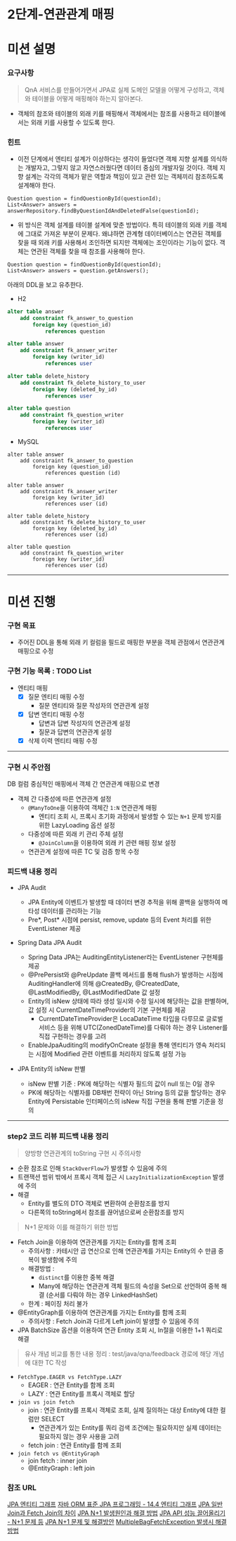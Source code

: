 2단계-연관관계 매핑
===
# 미션 설명
### 요구사항
> QnA 서비스를 만들어가면서 JPA로 실제 도메인 모델을 어떻게 구성하고, 객체와 테이블을 어떻게 매핑해야 하는지 알아본다.
- 객체의 참조와 테이블의 외래 키를 매핑해서 객체에서는 참조를 사용하고 테이블에서는 외래 키를 사용할 수 있도록 한다.

### 힌트
- 이전 단계에서 엔티티 설계가 이상하다는 생각이 들었다면 객체 지향 설계를 의식하는 개발자고, 그렇지 않고 자연스러웠다면 데이터 중심의 개발자일 것이다. 객체 지향 설계는 각각의 객체가 맡은 역할과 책임이 있고 관련 있는 객체끼리 참조하도록 설계해야 한다.
```
Question question = findQuestionById(questionId);
List<Answer> answers = answerRepository.findByQuestionIdAndDeletedFalse(questionId);
```
- 위 방식은 객체 설계를 테이블 설계에 맞춘 방법이다. 특히 테이블의 외래 키를 객체에 그대로 가져온 부분이 문제다. 왜냐하면 관계형 데이터베이스는 연관된 객체를 찾을 때 외래 키를 사용해서 조인하면 되지만 객체에는 조인이라는 기능이 없다. 객체는 연관된 객체를 찾을 때 참조를 사용해야 한다.
```properties
Question question = findQuestionById(questionId);
List<Answer> answers = question.getAnswers();
```

아래의 DDL을 보고 유추한다.
- H2
```sql
alter table answer
    add constraint fk_answer_to_question
        foreign key (question_id)
            references question

alter table answer
    add constraint fk_answer_writer
        foreign key (writer_id)
            references user

alter table delete_history
    add constraint fk_delete_history_to_user
        foreign key (deleted_by_id)
            references user

alter table question
    add constraint fk_question_writer
        foreign key (writer_id)
            references user
```
- MySQL
```
alter table answer
    add constraint fk_answer_to_question
        foreign key (question_id)
            references question (id)

alter table answer
    add constraint fk_answer_writer
        foreign key (writer_id)
            references user (id)

alter table delete_history
    add constraint fk_delete_history_to_user
        foreign key (deleted_by_id)
            references user (id)

alter table question
    add constraint fk_question_writer
        foreign key (writer_id)
            references user (id)
```

---
# 미션 진행

### 구현 목표
- 주어진 DDL을 통해 외래 키 컬럼을 필드로 매핑한 부분을 객체 관점에서 연관관계 매핑으로 수정

### 구현 기능 목록 : TODO List
- 엔티티 매핑
  - [x] 질문 엔티티 매핑 수정 
    - 질문 엔티티와 질문 작성자의 연관관계 설정
  - [x] 답변 엔티티 매핑 수정
    - 답변과 답변 작성자의 연관관계 설정
    - 질문과 답변의 연관관계 설정
  - [x] 삭제 이력 엔티티 매핑 수정

---
### 구현 시 주안점
DB 컬럼 중심적인 매핑에서 객체 간 연관관계 매핑으로 변경
- 객체 간 다중성에 따른 연관관계 설정
  - `@ManyToOne`을 이용하여 객체간 `1:N` 연관관계 매핑
    - 엔티티 조회 시, 프록시 초기화 과정에서 발생할 수 있는 `N+1` 문제 방지를 위한 LazyLoading 옵션 설정
  - 다중성에 따른 외래 키 관리 주체 설정
    - `@JoinColumn`을 이용하여 외래 키 관련 매핑 정보 설정
  - 연관관계 설정에 따른 TC 및 검증 항목 수정

### 피드백 내용 정리
- JPA Audit
  - JPA Entity에 이벤트가 발생할 때 데이터 변경 추적을 위해 콜백을 실행하여 메타성 데이터를 관리하는 기능
  - Pre*, Post* 시점에 persist, remove, update 등의 Event 처리를 위한 EventListener 제공

- Spring Data JPA Audit
  - Spring Data JPA는 AuditingEntityListener라는 EventListener 구현체를 제공
  - @PrePersist와 @PreUpdate 콜백 메서드를 통해 flush가 발생하는 시점에 AuditingHandler에 의해 @CreatedBy, @CreatedDate, @LastModifiedBy, @LastModifiedDate 값 설정
  - Entity의 isNew 상태에 따라 생성 일시와 수정 일시에 해당하는 값을 판별하며, 값 설정 시 CurrentDateTimeProvider의 기본 구현체를 제공
    - CurrentDateTimeProvider은 LocaDateTime 타입을 다루므로 글로벌 서비스 등을 위해 UTC(ZonedDateTime)를 다뤄야 하는 경우 Listener를 직접 구현하는 경우를 고려
  - EnableJpaAuditing의 modifyOnCreate 설정을 통해 엔티티가 영속 처리되는 시점에 Modified 관련 이벤트를 처리하지 않도록 설정 가능

- JPA Entity의 isNew 판별
   - isNew 판별 기준 : PK에 해당하는 식별자 필드의 값이 null 또는 0일 경우
   - PK에 해당하는 식별자를 DB채번 전략이 아닌 String 등의 값을 할당하는 경우 Entity에 Persistable 인터페이스의 isNew 직접 구현을 통해 판별 기준을 정의

---
### step2 코드 리뷰 피드백 내용 정리
> 양방향 연관관계의 toString 구현 시 주의사항
- 순환 참조로 인해 `StackOverFlow`가 발생할 수 있음에 주의
- 트랜잭션 범위 밖에서 프록시 객체 접근 시 `LazyInitializationException` 발생에 주의
- 해결
  - Entity를 별도의 DTO 객체로 변환하여 순환참조를 방지
  - 다른쪽의 toString에서 참조를 끊어냄으로써 순환참조를 방지

> N+1 문제와 이를 해결하기 위한 방법
- Fetch Join을 이용하여 연관관계를 가지는 Entity를 함께 조회
  - 주의사항 : 카테시안 곱 연산으로 인해 연관관계를 가지는 Entity의 수 만큼 중복이 발생함에 주의
  - 해결방법 : 
    - `distinct`를 이용한 중복 해결
    - Many에 해당하는 연관관계 객체 필드의 속성을 Set으로 선언하여 중복 해결 (순서를 다뤄야 하는 경우 LinkedHashSet)
  - 한계 : 페이징 처리 불가
- @EntityGraph를 이용하여 연관관계를 가지는 Entity를 함께 조회
  - 주의사항 : Fetch Join과 다르게 Left join이 발생할 수 있음에 주의
- JPA BatchSize 옵션을 이용하여 연관 Entity 조회 시, In절을 이용한 1+1 쿼리로 해결

> 유사 개념 비교를 통한 내용 정리 : test/java/qna/feedback 경로에 해당 개념에 대한 TC 작성
- `FetchType.EAGER vs FetchType.LAZY`
  - EAGER : 연관 Entity를 함께 조회
  - LAZY : 연관 Entity를 프록시 객체로 할당
- `join vs join fetch`
  - join : 연관 Entity를 프록시 객체로 조회, 실제 질의하는 대상 Entity에 대한 컬럼만 SELECT
    - 연관관계가 있는 Entity를 쿼리 검색 조건에는 필요하지만 실제 데이터는 필요하지 않는 경우 사용을 고려
  - fetch join : 연관 Entity를 함께 조회
- `join fetch vs @EntityGraph`
  - join fetch : inner join
  - @EntityGraph : left join

### 참조 URL
[JPA 엔티티 그래프](https://data-make.tistory.com/628)
[자바 ORM 표준 JPA 프로그래밍 - 14.4 엔티티 그래프](https://milenote.tistory.com/151)
[JPA 일반 Join과 Fetch Join의 차이](https://cobbybb.tistory.com/18)
[JPA N+1 발생원인과 해결 방법](https://www.popit.kr/jpa-n1-%EB%B0%9C%EC%83%9D%EC%9B%90%EC%9D%B8%EA%B3%BC-%ED%95%B4%EA%B2%B0-%EB%B0%A9%EB%B2%95/)
[JPA API 성능 끌어올리기 - N+1 문제 등](https://bepoz-study-diary.tistory.com/226)
[JPA N+1 문제 및 해결방안](https://jojoldu.tistory.com/165)
[MultipleBagFetchException 발생시 해결 방법](https://jojoldu.tistory.com/457)

